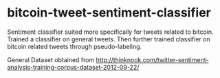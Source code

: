 # bitcoin-tweet-sentiment-classifier
Sentiment classifier suited more specifically for tweets related to bitcoin. Trained a classifier on general tweets. Then further trained classifier on bitcoin related tweets through pseudo-labeling.

General Dataset obtained from http://thinknook.com/twitter-sentiment-analysis-training-corpus-dataset-2012-09-22/
